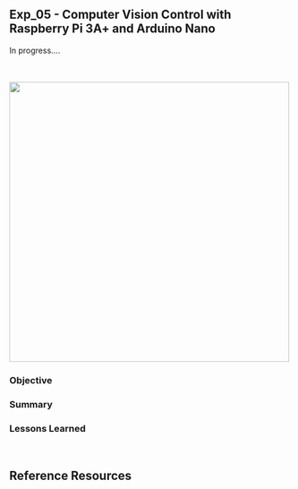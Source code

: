 ## Exp_05 - Computer Vision Control with Raspberry Pi 3A+ and Arduino Nano

In progress....

<br>

<br>
<img src="https://github.com/vbookshelf/Serenity-Robotics-Experiments/blob/main/images/cellphone-cam-pic.jpg" width="500"></img>
<br>

### Objective


### Summary



### Lessons Learned



<br>

## Reference Resources



<br>
